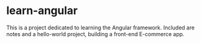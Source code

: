 # learn-angular

This is a project dedicated to learning the Angular framework. Included are notes and a hello-world project, building a front-end E-commerce app.